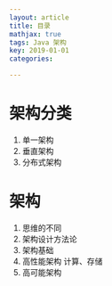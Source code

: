 ```yaml
---
layout: article
title: 目录
mathjax: true
tags: Java 架构
key: 2019-01-01
categories:

---
```


# 架构分类

1. 单一架构
2. 垂直架构
3. 分布式架构



# 架构

1. 思维的不同
2. 架构设计方法论
3. 架构基础
4. 高性能架构  计算、存储
5. 高可能架构

